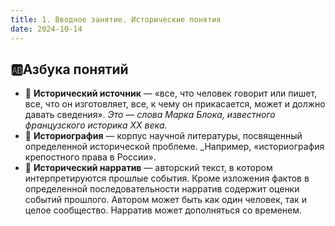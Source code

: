 ```yaml
---
title: 1. Вводное занятие. Исторические понятия
date: 2024-10-14
---
```

## 🆎Азбука понятий
- 📝 **Исторический источник** — «все, что человек говорит или пишет, все, что он изготовляет, все, к чему он прикасается, может и должно давать сведения». _Это — слова Марка Блока, известного французского историка XX века._
- 📝 **Историография** — корпус научной литературы, посвященный определенной исторической проблеме. _Например, «историография крепостного права в России».
- 📝 **Исторический нарратив** — авторский текст, в котором интерпретируются прошлые события. Кроме изложения фактов в определенной последовательности нарратив содержит оценки событий прошлого. Автором может быть как один человек, так и целое сообщество. Нарратив может дополняться со временем.